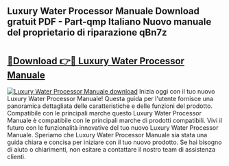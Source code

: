 ## Luxury Water Processor Manuale Download gratuit PDF - Part-qmp Italiano Nuovo manuale del proprietario di riparazione qBn7z

# <h2><a href="http://dfe83xs.blite.top/?on=Luxury+Water+Processor+Manuale">🔗Download 👉🔴 Luxury Water Processor Manuale</a></h2>

[![Luxury Water Processor Manuale download](https://i.imgur.com/lujVjoI.png)](http://dfe83xs.blite.top/?on=Luxury+Water+Processor+Manuale)
Inizia oggi con il tuo nuovo Luxury Water Processor Manuale! Questa guida per l'utente fornisce una panoramica dettagliata delle caratteristiche e delle funzioni del prodotto. Compatibile con le principali marche questo Luxury Water Processor Manuale è compatibile con le principali marche di prodotti compatibili. Vivi il futuro con le funzionalità innovative del tuo nuovo Luxury Water Processor Manuale. Speriamo che Luxury Water Processor Manuale sia stata una guida chiara e concisa per iniziare con il tuo nuovo prodotto. Se hai bisogno di aiuto o chiarimenti, non esitare a contattare il nostro team di assistenza clienti.
